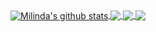 <a href="https://github.com/anuraghazra/github-readme-stats">
  <img align="center" src="!https://github-readme-stats.vercel.app/api?username=MilindaRanawaka&show_icons=true&include_all_commits=true&theme=radical" alt="Milinda's github stats" />
</a>
<a href="https://github.com/anuraghazra/github-readme-stats">
  <img align="center" src="https://github-readme-stats.vercel.app/api/top-langs/?username=MilindaRanawaka&layout=compact&theme=radical" />
</a>

<a href="https://github.com/anuraghazra/github-readme-stats">
  <img align="center" src="https://github-readme-stats.vercel.app/api/pin/?username=MilindaRanawaka&repo=github-readme-stats&theme=radical" />
</a>    
<a href="https://github.com/anuraghazra/anuraghazra.github.io">
  <img align="center" src="https://github-readme-stats.vercel.app/api/pin/?username=MilindaRanawaka&repo=anuraghazra.github.io&theme=radical" />
</a>